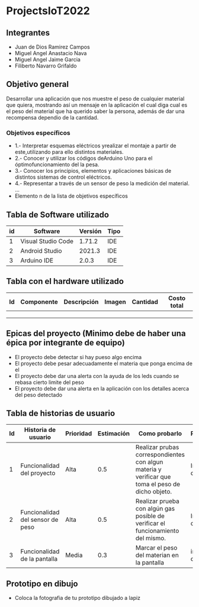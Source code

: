 # ProjectsIoT2022

## Integrantes
- Juan de Dios Ramirez Campos
- Miguel Angel Anastacio Nava
- Miguel Angel Jaime Garcia
- Filiberto Navarro Grifaldo

## Objetivo general
Desarrollar una aplicación que nos muestre el peso de cualquier material que quiera, mostrando así un mensaje en la aplicación el cual diga cual es el peso del material que ha querido saber la persona, además de dar una recompensa dependio de la cantidad.
### Objetivos específicos
- 1.- Interpretar esquemas eléctricos  yrealizar el montaje a partir de este,utilizando para ello distintos materiales.
- 2.- Conocer y utilizar los códigos deArduino Uno para el óptimofuncionamiento del la pesa.
- 3.- Conocer los principios, elementos y aplicaciones básicas de distintos sistemas de control eléctricos.
- 4.- Representar a través de un sensor de peso la medición del material.
...
- Elemento n de la lista de objetivos específicos

## Tabla de Software utilizado
| id |  Software          |  Versión  |  Tipo  |
|----|--------------------|-----------|--------|
|  1 | Visual Studio Code |  1.71.2   |  IDE   |
|  2 | Android Studio     |  2021.3   |  IDE   |
|  3 | Arduino IDE        |  2.0.3    |  IDE   |

## Tabla con el hardware utilizado
| Id | Componente | Descripción | Imagen | Cantidad | Costo total |
|----|------------|-------------|--------|----------|-------------|
|    |            |             |        |          |             |
|    |            |             |        |          |             |
|    |            |             |        |          |             |

## Epicas del proyecto (Minimo debe de haber una épica por integrante de equipo)
- El proyecto debe detectar si hay pueso algo encima
- El proyecto debe pesar adecuadamente el materia que ponga encima de el
- El proyecto debe dar una alerta con la ayuda de los leds cuando se rebasa cierto limite del peso
- El proyecto debe dar una alerta en la aplicación con los detalles acerca del peso detectado

## Tabla de historias de usuario
| Id | Historia de usuario | Prioridad | Estimación | Como probarlo | Responsable |
|----|---------------------|-----------|------------|---------------|-------------|
| 1  | Funcionalidad del proyecto                    |  Alta         | 0.5           |Realizar prubas correspondientes con algun materia y verificar que toma el peso de dicho objeto.            |Integrantes de equipo             |
| 2  |Funcionalidad del sensor de peso  | Alta          | 0.5          | Realizar prueba con algún gas posible de verificar el funcionamiento del mismo.             | Integrantes de equipo |
| 3  | Funcionalidad de la pantalla          | Media         |  0.3          | Marcar el peso del materian en la pantalla             |   integrantes del equipo          |

## Prototipo en dibujo
- Coloca la fotografia de tu prototipo dibujado a lapiz


